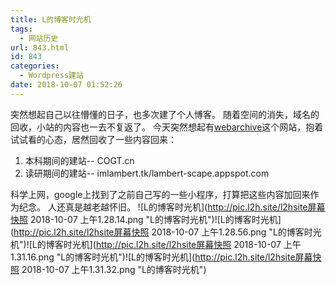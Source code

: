 ```yaml
---
title: L的博客时光机
tags:
  - 网站历史
url: 843.html
id: 843
categories:
  - Wordpress建站
date: 2018-10-07 01:52:26
---
```


突然想起自己以往懵懂的日子，也多次建了个人博客。 随着空间的消失，域名的回收，小站的内容也一去不复返了。 今天突然想起有[webarchive](https://web.archive.org/)这个网站，抱着试试看的心态，居然回收了一些内容回来：

1.  本科期间的建站\-\- COGT.cn
2.  读研期间的建站\-\- imlambert.tk/lambert-scape.appspot.com

科学上网，google上找到了之前自己写的一些小程序，打算把这些内容加回来作为纪念。 人还真是越老越怀旧。 ![L的博客时光机](http://pic.l2h.site/l2hsite屏幕快照 2018-10-07 上午1.28.14.png "L的博客时光机")![L的博客时光机](http://pic.l2h.site/l2hsite屏幕快照 2018-10-07 上午1.28.56.png "L的博客时光机")![L的博客时光机](http://pic.l2h.site/l2hsite屏幕快照 2018-10-07 上午1.31.16.png "L的博客时光机")![L的博客时光机](http://pic.l2h.site/l2hsite屏幕快照 2018-10-07 上午1.31.32.png "L的博客时光机")
